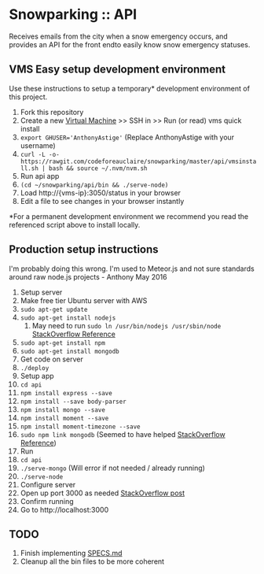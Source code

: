 # Snowparking :: API

Receives emails from the city when a snow emergency occurs, and provides an API for the front endto easily know snow emergency statuses.

## VMS Easy setup development environment

Use these instructions to setup a temporary* development environment of this project.

1. Fork this repository
1. Create a new [Virtual Machine](http://vms.codeforeauclaire.org/) >> SSH in >> Run (or read) vms quick install
 1. `export GHUSER='AnthonyAstige'` (Replace AnthonyAstige with your username)
 1. `curl -L -o- https://rawgit.com/codeforeauclaire/snowparking/master/api/vmsinstall.sh | bash && source ~/.nvm/nvm.sh`
1. Run api app
 1. `(cd ~/snowparking/api/bin && ./serve-node)`
 1. Load http://{vms-ip}:3050/status in your browser
 1. Edit a file to see changes in your browser instantly

*For a permanent development environment we recommend you read the referenced script above to install locally.

## Production setup instructions

I'm probably doing this wrong.  I'm used to Meteor.js and not sure standards around raw node.js projects - Anthony May 2016

1. Setup server
 1. Make free tier Ubuntu server with AWS
 1. ```sudo apt-get update```
 1. ```sudo apt-get install nodejs```
      1. May need to run ```sudo ln /usr/bin/nodejs /usr/sbin/node``` [StackOverflow Reference](https://stackoverflow.com/questions/24721182/when-i-run-node-nothing-happens-the-same-with-forever)
 1.	```sudo apt-get install npm```
 1. ```sudo apt-get install mongodb```
1. Get code on server
 1. ```./deploy```
1. Setup app
 1. ```cd api```
 1. ```npm install express --save```
 1. ```npm install --save body-parser```
 1. ```npm install mongo --save```
 1. ```npm install moment --save```
 1. ```npm install moment-timezone --save```
 1. ```sudo npm link mongodb``` (Seemed to have helped [StackOverflow Reference](http://stackoverflow.com/a/16842904))
1. Run
 1. ```cd api```
 1. ```./serve-mongo``` (Will error if not needed / already running)
 1. ```./serve-node```
1. Configure server
 1. Open up port 3000 as needed [StackOverflow post](https://stackoverflow.com/questions/9348111/i-cant-access-my-node-js-server-on-my-aws-ec2-isntance-from-the-outside)
1. Confirm running
 1. Go to http://localhost:3000

## TODO

1. Finish implementing [SPECS.md](./SPECS.md)
1. Cleanup all the bin files to be more coherent
